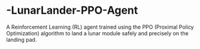 # -LunarLander-PPO-Agent
A Reinforcement Learning (RL) agent trained using the PPO (Proximal Policy Optimization) algorithm to land a lunar module safely and precisely on the landing pad.
